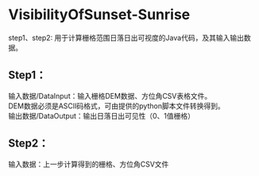 # VisibilityOfSunset-Sunrise
step1、step2:
用于计算栅格范围日落日出可视度的Java代码，及其输入输出数据。
## Step1：
输入数据/DataInput：输入栅格DEM数据、方位角CSV表格文件。  
DEM数据必须是ASCII码格式，可由提供的python脚本文件转换得到。  
输出数据/DataOutput：输出日落日出可见性（0、1值栅格）  
## Step2：
输入数据：上一步计算得到的栅格、方位角CSV文件  
